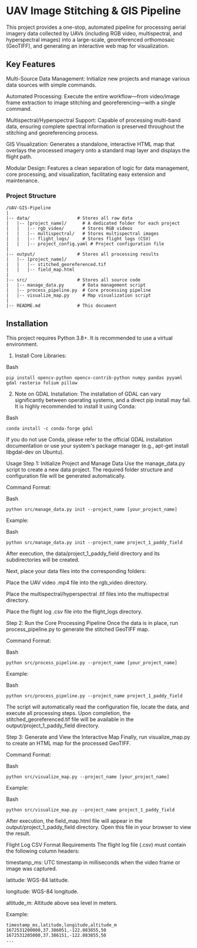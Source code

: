 # UAV Image Stitching & GIS Pipeline
This project provides a one-stop, automated pipeline for processing aerial imagery data collected by UAVs (including RGB video, multispectral, and hyperspectral images) into a large-scale, georeferenced orthomosaic (GeoTIFF), and generating an interactive web map for visualization.

## Key Features
Multi-Source Data Management: Initialize new projects and manage various data sources with simple commands.

Automated Processing: Execute the entire workflow—from video/image frame extraction to image stitching and georeferencing—with a single command.

Multispectral/Hyperspectral Support: Capable of processing multi-band data, ensuring complete spectral information is preserved throughout the stitching and georeferencing process.

GIS Visualization: Generates a standalone, interactive HTML map that overlays the processed imagery onto a standard map layer and displays the flight path.

Modular Design: Features a clean separation of logic for data management, core processing, and visualization, facilitating easy extension and maintenance.

### Project Structure

```
/UAV-GIS-Pipeline
|
|-- data/                  # Stores all raw data
|   |-- [project_name]/      # A dedicated folder for each project
|   |   |-- rgb_video/       # Stores RGB videos
|   |   |-- multispectral/   # Stores multispectral images
|   |   |-- flight_logs/     # Stores flight logs (CSV)
|   |   |-- project_config.yaml # Project configuration file
|
|-- output/                # Stores all processing results
|   |-- [project_name]/
|   |   |-- stitched_georeferenced.tif
|   |   |-- field_map.html
|
|-- src/                   # Stores all source code
|   |-- manage_data.py       # Data management script
|   |-- process_pipeline.py  # Core processing pipeline
|   |-- visualize_map.py     # Map visualization script
|
|-- README.md              # This document
```

## Installation
This project requires Python 3.8+. It is recommended to use a virtual environment.

1. Install Core Libraries:

Bash
```
pip install opencv-python opencv-contrib-python numpy pandas pyyaml gdal rasterio folium pillow
```

2. Note on GDAL Installation:
The installation of GDAL can vary significantly between operating systems, and a direct pip install may fail. It is highly recommended to install it using Conda:

Bash
```
conda install -c conda-forge gdal
```

If you do not use Conda, please refer to the official GDAL installation documentation or use your system's package manager (e.g., apt-get install libgdal-dev on Ubuntu).

Usage
Step 1: Initialize Project and Manage Data
Use the manage_data.py script to create a new data project. The required folder structure and configuration file will be generated automatically.

Command Format:

Bash
```
python src/manage_data.py init --project_name [your_project_name]
```
Example:

Bash
```
python src/manage_data.py init --project_name project_1_paddy_field
```

After execution, the data/project_1_paddy_field directory and its subdirectories will be created.

Next, place your data files into the corresponding folders:

Place the UAV video .mp4 file into the rgb_video directory.

Place the multispectral/hyperspectral .tif files into the multispectral directory.

Place the flight log .csv file into the flight_logs directory.

Step 2: Run the Core Processing Pipeline
Once the data is in place, run process_pipeline.py to generate the stitched GeoTIFF map.

Command Format:

Bash
```
python src/process_pipeline.py --project_name [your_project_name]
```
Example:

Bash
```
python src/process_pipeline.py --project_name project_1_paddy_field
```
The script will automatically read the configuration file, locate the data, and execute all processing steps. Upon completion, the stitched_georeferenced.tif file will be available in the output/project_1_paddy_field directory.

Step 3: Generate and View the Interactive Map
Finally, run visualize_map.py to create an HTML map for the processed GeoTIFF.

Command Format:

Bash
```
python src/visualize_map.py --project_name [your_project_name]
```
Example:

Bash
```
python src/visualize_map.py --project_name project_1_paddy_field
```

After execution, the field_map.html file will appear in the output/project_1_paddy_field directory. Open this file in your browser to view the result.

Flight Log CSV Format Requirements
The flight log file (.csv) must contain the following column headers:

timestamp_ms: UTC timestamp in milliseconds when the video frame or image was captured.

latitude: WGS-84 latitude.

longitude: WGS-84 longitude.

altitude_m: Altitude above sea level in meters.

Example:

```
timestamp_ms,latitude,longitude,altitude_m
1672531200000,37.386051,-122.083855,50
1672531205000,37.386151,-122.083855,50
...
```
